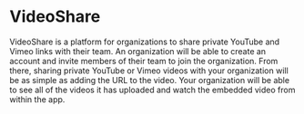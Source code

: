 # VideoShare
VideoShare is a platform for organizations to share private YouTube and Vimeo links
with their team. An organization will be able to create an account and invite
members of their team to join the organization. From there, sharing private
YouTube or Vimeo videos with your organization will be as simple as adding the
URL to the video. Your organization will be able to see all of the videos it has
uploaded and watch the embedded video from within the app.
